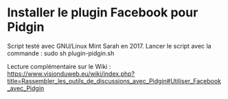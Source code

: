 # Installer le plugin Facebook pour Pidgin

Script testé avec GNU/Linux Mint Sarah en 2017.
Lancer le script avec la commande : sudo sh plugin-pidgin.sh

Lecture complémentaire sur le Wiki : https://www.visionduweb.eu/wiki/index.php?title=Rassembler_les_outils_de_discussions_avec_Pidgin#Utiliser_Facebook_avec_Pidgin
